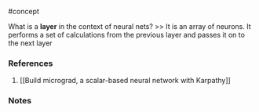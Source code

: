 #concept


What is a **layer** in the context of neural nets? >> It is an array of neurons. It performs a set of calculations from the previous layer and passes it on to the next layer<!--SR:!2025-02-11,142,250-->
### References
1. [[Build micrograd, a scalar-based neural network with Karpathy]]

### Notes




